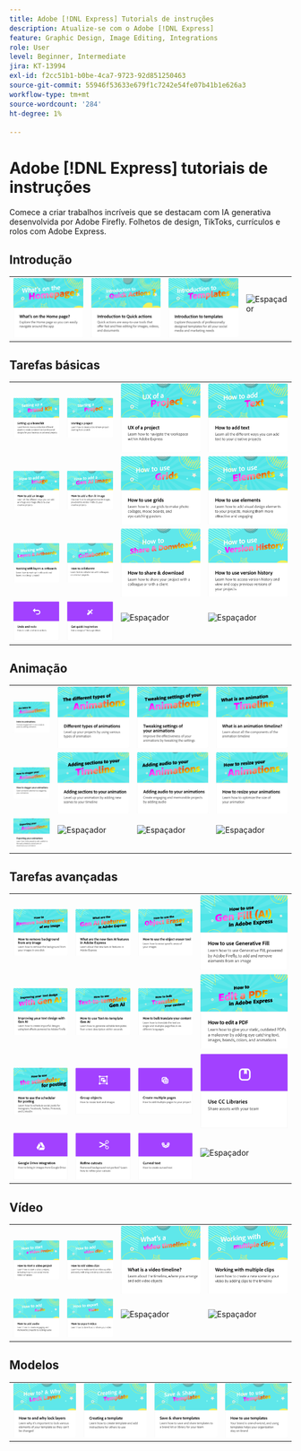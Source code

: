```yaml
---
title: Adobe [!DNL Express] Tutorials de instruções
description: Atualize-se com o Adobe [!DNL Express]
feature: Graphic Design, Image Editing, Integrations
role: User
level: Beginner, Intermediate
jira: KT-13994
exl-id: f2cc51b1-b0be-4ca7-9723-92d851250463
source-git-commit: 55946f53633e679f1c7242e54fe07b41b1e626a3
workflow-type: tm+mt
source-wordcount: '284'
ht-degree: 1%

---
```


# Adobe [!DNL Express] tutoriais de instruções

Comece a criar trabalhos incríveis que se destacam com IA generativa desenvolvida por Adobe Firefly. Folhetos de design, TikToks, currículos e rolos com Adobe Express.

## Introdução

<table style="table-layout:fixed">
<tr>
 <td>
      <a href="get-started.md">
         <img alt="O que há na Página Inicial" src="assets/home-page.png" />
      </a>
 </td>
 <td>
      <a href="quick-actions.md">
         <img alt="Introdução às ações rápidas" src="assets/quick-actions.png" />
      </a>
 </td>
 <td>
      <a href="introduction-templates.md">
         <img alt="Introdução às ações rápidas" src="assets/introduction-templates.png" />
      </a>
 </td>
 <td>
      <img alt="Espaçador" src="../assets/Whitespacer.png" />
      <div>
      <br>
   </td>
</tr>
</table>

## Tarefas básicas

<table style="table-layout:fixed">
<tr>
 <td>
      <a href="brand.md">
         <img alt="Configurar um kit de marcas" src="assets/brand.png" />
      </a>
  </td>
   <td>
      <a href="new-project.md">
         <img alt="Iniciar um projeto" src="assets/starting-a-project.png" />
      </a>
  </td>
   <td>
      <a href="workspace.md">
         <img alt="UX de um projeto" src="assets/workspace.png" />
      </a>
  </td>
  <td>
      <a href="text-effects.md">
         <img alt="Como adicionar texto" src="assets/text-effects.png" />
      </a>
  </td>
</tr>
<tr>
   <td>
      <a href="image-effects.md">
         <img alt="Como adicionar uma imagem" src="assets/image-effects.png" />
      </a>
  </td>
   <td>
      <a href="add-gen-ai-image.md">
         <img alt="Como adicionar uma imagem Ger AI" src="assets/gen-ai-image.png" />
      </a>
  </td>
   <td>
      <a href="grids.md">
         <img alt="Como usar grades" src="assets/grids.png" />
      </a>
  </td>
   <td>
         <a href="add-design-assets.md">
            <img alt="Como usar elementos" src="assets/design-assets.png" />
         </a>
   </td>
</tr>
<tr>
   <td>
         <a href="layers.md">
            <img alt="Trabalho com camadas e pranchetas" src="assets/layers.png" />
         </a>
   </td>
   <td>
   <a href="collaborate.md">
      <img alt="Como colaborar" src="assets/collaborate.png" />
   </a>
   </td>
   <td>
   <a href="share.md">
      <img alt="Como compartilhar e baixar" src="assets/share.png" />
   </a>
   </td>
   <td>
   <a href="version-history.md">
      <img alt="Como usar o histórico de versões" src="assets/version-history.png" />
   </a>
   </td>
</tr>
<tr>
   <td>
      <a href="undo-redo.md">
         <img alt="Desfazer e refazer" src="assets/undo-redo.png" />
      </a>
   </td>
   <td>
      <a href="get-inspiration.md">
         <img alt="Obtenha inspiração rápida" src="assets/inspiration.png" />
      </a>
  </td>
  <td>
      <img alt="Espaçador" src="../assets/Gray_thumbnail.png" />
      <div>
      <br>
   </td>
   <td>
      <img alt="Espaçador" src="../assets/Gray_thumbnail.png" />
      <div>
      <br>
   </td>
</tr>
</table>

## Animação

<table style="table-layout:fixed">
<tr>
   <td>
         <a href="intro-animation.md">
            <img alt="Introdução às animações" src="assets/intro-animations.png" />
         </a>
   </td>
  <td>
         <a href="different-types-animation.md">
            <img alt="Diferentes tipos de animações" src="assets/different-animations.png" />
         </a>
   </td>
   <td>
         <a href="tweak-animation.md">
            <img alt="Ajuste das configurações de suas animações" src="assets/tweaking-settings.png" />
         </a>
   </td>
   <td>
         <a href="animation-timeline.md">
            <img alt="O que é a linha do tempo da animação?" src="assets/what-is-animation-timeline.png" />
         </a>
   </td>
</tr>
<tr>
   <td>
         <a href="stagger-animations.md">
            <img alt="Como escalonar animações" src="assets/stagger-animations.png" />
         </a>
   </td>
   <td>
         <a href="add-sections-animation.md">
            <img alt="Adição de seções à sua animação" src="assets/add-sections.png" />
         </a>
   </td>
   <td>
         <a href="audio-animation.md">
            <img alt="Adicionar áudio às suas animações" src="assets/add-audio.png" />
         </a>
   </td>
   <td>
         <a href="resize-animations.md">
            <img alt="Como redimensionar animações" src="assets/resize-animations.png" />
         </a>
   </td>
</tr>
<tr>
   <td>
         <a href="export-animations.md">
            <img alt="Exportação de animações" src="assets/exporting-animations.png" />
         </a>
   </td>
   <td>
      <img alt="Espaçador" src="../assets/Whitespacer.png" />
      <div>
      <br>
   </td>
    <td>
      <img alt="Espaçador" src="../assets/Whitespacer.png" />
      <div>
      <br>
   </td>
    <td>
      <img alt="Espaçador" src="../assets/Whitespacer.png" />
      <div>
      <br>
   </td>
</tr>
</table>

## Tarefas avançadas

<table style="table-layout:fixed">
<tr>
   <td>
         <a href="remove-background.md">
            <img alt="Como remover um plano de fundo de qualquer imagem" src="assets/background.png" />
         </a>
   </td>
   <td>
         <a href="intro-gen-ai.md">
            <img alt="Quais são os novos recursos de IA do Gen no Adobe Express?" src="assets/intro-gen-ai.png" />
         </a>
   </td>
   <td>
         <a href="object-eraser.md">
            <img alt="Como usar a ferramenta Borracha de objeto" src="assets/object-eraser.png" />
         </a>
   </td>
   <td>
         <a href="generative-fill.md">
            <img alt="Como usar o Preenchimento generativo" src="assets/gen-fill.png" />
         </a>
   </td>      
</tr>
<tr>
   <td>
      <a href="gen-text.md">
         <img alt="Aprimorar o design de texto com a Gen AI" src="assets/text-design.png" />
      </a>
   </td>
   <td>
      <a href="text-to-template.md">
         <img alt="Como usar a geração de IA de texto para modelo" src="assets/text-to-template.png" />
      </a>
   </td>
   <td>
      <a href="bulk-translate.md">
         <img alt="Como traduzir seu conteúdo em massa" src="assets/bulk-translate.png" />
      </a>
   </td>
   <td>
      <a href="edit-a-pdf.md">
         <img alt="Como editar um PDF" src="assets/edit-pdf.png" />
      </a>
   </td>
</tr>
<tr>
   <td>
      <a href="schedule.md">
         <img alt="Como usar o agendador para lançamento" src="assets/schedule.png" />
      </a>
   </td>
   <td>
         <a href="group-objects.md">
            <img alt="Agrupar objetos" src="assets/group-objects.png" />
         </a>
   </td>
   <td>
      <a href="multiple-pages.md">
         <img alt="Criar várias páginas" src="assets/multiple-pages.png" />
      </a>
  </td>
  <td>
      <a href="cc-libraries.md">
         <img alt="Usar Bibliotecas da CC" src="assets/cc-libraries.png" />
      </a>
  </td>
</tr>
<tr>
   <td>
      <a href="google-drive.md">
         <img alt="Integração do Google Drive" src="assets/google-drive.png" />
      </a>
  </td>
  <td>
         <a href="refine-cutout.md">
            <img alt="Refinar um recorte de arestas" src="assets/cutouts.png" />
         </a>
   </td>
   <td>
         <a href="create-curved-text.md">
            <img alt="Criar texto curvo" src="assets/curved-text.png" />
         </a>
   </td>
   <td>
    <img alt="Espaçador" src="../assets/Gray_thumbnail.png" />
    <div>
    <br>
   </td>
</tr>
</table>

## Vídeo

<table style="table-layout:fixed">
<tr>
   <td>
         <a href="start-video.md">
            <img alt="Como iniciar um projeto de vídeo" src="assets/start-video.png" />
         </a>
   </td>
  <td>
         <a href="add-video-clips.md">
            <img alt="Como adicionar videoclipes" src="assets/add-video-clips.png" />
         </a>
   </td>
   <td>
         <a href="video-timeline.md">
            <img alt="O que é uma linha de tempo de vídeo?" src="assets/video-timeline.png" />
         </a>
   </td>
   <td>
         <a href="multiple-clips.md">
            <img alt="Trabalhar com vários clipes" src="assets/multiple-clips.png" />
         </a>
   </td>
</tr>
<tr>
  <td>
         <a href="add-audio-video.md">
            <img alt="Como adicionar áudio" src="assets/add-audio-video.png" />
         </a>
   </td>
    <td>
         <a href="export-video.md">
            <img alt="Como exportar vídeo" src="assets/export-video.png" />
         </a>
   </td>
   <td>
    <img alt="Espaçador" src="../assets/Gray_thumbnail.png" />
    <div>
    <br>
   </td>
   <td>
    <img alt="Espaçador" src="../assets/Gray_thumbnail.png" />
    <div>
    <br>
   </td>
</tr>
</table>

## Modelos

<table style="table-layout:fixed">
<tr>
   <td>
         <a href="lock-layers.md">
            <img alt="Como e por que bloquear camadas" src="assets/lock-layers.png" />
         </a>
   </td>
   <td>
         <a href="create-templates.md">
            <img alt="Criação de um modelo" src="assets/create-template.png" />
         </a>
   </td>
   <td>
         <a href="share-templates.md">
            <img alt="Salvar e compartilhar modelos" src="assets/share-templates.png" />
         </a>
   </td>
   <td>
         <a href="use-templates.md">
            <img alt="Como usar modelos" src="assets/use-templates.png" />
         </a>
   </td>
</tr>
</table>